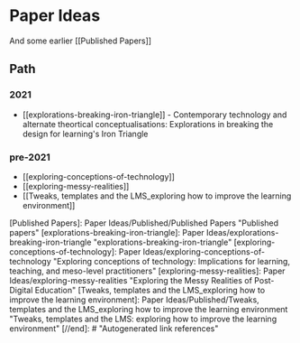# Paper Ideas

And some earlier [[Published Papers]]

## Path

### 2021

- [[explorations-breaking-iron-triangle]] - Contemporary technology and alternate theortical conceptualisations: Explorations in breaking the design for learning's Iron Triangle
### pre-2021

- [[exploring-conceptions-of-technology]]
- [[exploring-messy-realities]]
- [[Tweaks, templates and the LMS_exploring how to improve the learning environment]]

[//begin]: # "Autogenerated link references for markdown compatibility"
[Published Papers]: Paper Ideas/Published/Published Papers "Published papers"
[explorations-breaking-iron-triangle]: Paper Ideas/explorations-breaking-iron-triangle "explorations-breaking-iron-triangle"
[exploring-conceptions-of-technology]: Paper Ideas/exploring-conceptions-of-technology "Exploring conceptions of technology: Implications for learning, teaching, and meso-level practitioners"
[exploring-messy-realities]: Paper Ideas/exploring-messy-realities "Exploring the Messy Realities of Post-Digital Education"
[Tweaks, templates and the LMS_exploring how to improve the learning environment]: Paper Ideas/Published/Tweaks, templates and the LMS_exploring how to improve the learning environment "Tweaks, templates and the LMS: exploring how to improve the learning environment"
[//end]: # "Autogenerated link references"